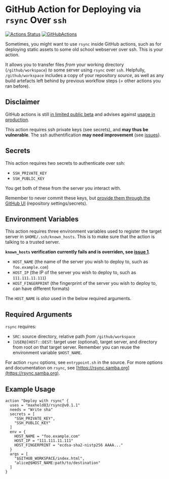 # GitHub Action for Deploying via `rsync` Over `ssh`

[![Actions Status](https://wdp9fww0r9.execute-api.us-west-2.amazonaws.com/production/badge/maxheld83/rsync)](https://github.com/maxheld83/rsync/actions)
[![GitHubActions](https://img.shields.io/badge/as%20seen%20on%20-GitHubActions-blue.svg)](https://github-actions.netlify.com/rsync)

Sometimes, you might want to use `rsync` inside GitHub actions, such as for deploying static assets to some old school webserver over ssh.
This is your action.

It allows you to transfer files *from* your working directory (`/github/workspace`) *to* some server using `rsync` over `ssh`.
Helpfully, `/github/workspace` includes a copy of your repository *source*, as well as any build artefacts left behind by previous workflow steps (= other actions you ran before).


## Disclaimer

GitHub actions is still [in limited public beta](https://github.com/features/actions) and advises against [usage in production](https://developer.github.com/actions/).

This action requires ssh private keys (see secrets), and **may thus be vulnerable**.
The ssh authentification **may need improvement** (see [issues](https://github.com/maxheld83/rsync/)).


## Secrets

This action requires two secrets to authenticate over ssh:

- `SSH_PRIVATE_KEY`
- `SSH_PUBLIC_KEY`

You get both of these from the server you interact with.

Remember to never commit these keys, but [provide them through the GitHub UI](https://developer.github.com/actions/creating-workflows/storing-secrets/) (repository settings/secrets).


## Environment Variables

This action requires three environment variables used to register the target server in `$HOME/.ssh/known_hosts`.
This is to make sure that the action is talking to a trusted server.

**`known_hosts` verification currently fails and is overriden, see [issue 1](https://github.com/maxheld83/rsync/issues/1)**.

- `HOST_NAME` (the name of the server you wish to deploy to, such as `foo.example.com`)
- `HOST_IP` (the IP of the server you wish to deploy to, such as `111.111.11.111`)
- `HOST_FINGERPRINT` (the fingerprint of the server you wish to deploy to, can have different formats)

The `HOST_NAME` is *also* used in the below required arguments.


## Required Arguments

`rsync` requires:

- `SRC`: source directory, relative path *from* `/github/workspace`
- `[USER@]HOST::DEST`: target user (optional), target server, and directory from root *on* that target server. 
  Remember you can reuse the environment variable `$HOST_NAME`.

For action `rsync` options, see `entrypoint.sh` in the source.
For more options and documentation on `rsync`, see [https://rsync.samba.org](https://rsync.samba.org).


## Example Usage

```
action "Deploy with rsync" {
  uses = "maxheld83/rsync@v0.1.1"
  needs = "Write sha"
  secrets = [
    "SSH_PRIVATE_KEY",
    "SSH_PUBLIC_KEY"
  ]
  env = {
    HOST_NAME = "foo.example.com"
    HOST_IP = "111.111.11.111"
    HOST_FINGERPRINT = "ecdsa-sha2-nistp256 AAAA..."
  }
  args = [
    "$GITHUB_WORKSPACE/index.html",
    "alice@$HOST_NAME:path/to/destination"
  ]
}
```
